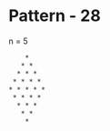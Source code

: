 # Pattern - 28

n = 5

        *
       * *
      * * *
     * * * *
    * * * * *
     * * * *
      * * *
       * *
        *
